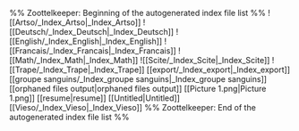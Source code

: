 %% Zoottelkeeper: Beginning of the autogenerated index file list  %%
 ![[Artso/_Index_Artso|_Index_Artso]]
 ![[Deutsch/_Index_Deutsch|_Index_Deutsch]]
 ![[English/_Index_English|_Index_English]]
 ![[Francais/_Index_Francais|_Index_Francais]]
 ![[Math/_Index_Math|_Index_Math]]
 ![[Scite/_Index_Scite|_Index_Scite]]
 ![[Trape/_Index_Trape|_Index_Trape]]
 [[export/_Index_export|_Index_export]]
 [[groupe sanguins/_Index_groupe sanguins|_Index_groupe sanguins]]
 [[orphaned files output|orphaned files output]]
 [[Picture 1.png|Picture 1.png]]
 [[resume|resume]]
 [[Untitled|Untitled]]
 [[Vieso/_Index_Vieso|_Index_Vieso]]
%% Zoottelkeeper: End of the autogenerated index file list  %%
